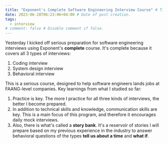 ```yaml
---
title: "Exponent's Complete Software Engineering Interview Course" # Title of the blog post.
date: 2023-06-28T06:23:06+04:00 # Date of post creation.
tags:
  - interview
# comment: false # Disable comment if false.
---
```


Yesterday I kicked off serious preparation for software engineering interviews using Exponent's **complete** course. 
It's complete because it covers all 3 types of interviews:
1. Coding interview 
2. System design interview 
3. Behavioral interview 

This is a serious course, designed to help software engineers lands jobs at FAANG-level companies. Key learnings 
from what I studied so far:
1. Practice is key. The more I practice for all three kinds of interviews, the better I become prepared.
2. In addition to technical skills and knowledge, communication skills are key. This is a main focus of this program,
   and therefore it encourages daily mock interviews. 
3. Also, there is what's called a **story bank**. It's a reservoir of stories I will prepare based on my previous 
   experience in the industry to answer behavioral questions of the types **tell us about a time** and **what if**.

